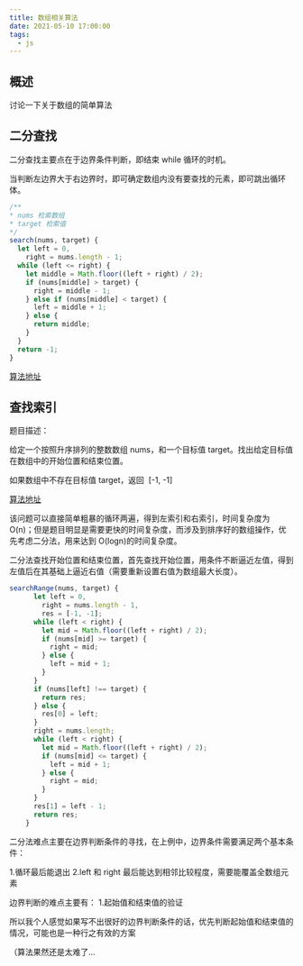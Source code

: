 ```yaml
---
title: 数组相关算法
date: 2021-05-10 17:00:00
tags:
  - js
---
```


## 概述

讨论一下关于数组的简单算法

## 二分查找

二分查找主要点在于边界条件判断，即结束 while 循环的时机。

当判断左边界大于右边界时，即可确定数组内没有要查找的元素，即可跳出循环体。

```js
/**
* nums 检索数组
* target 检索值
*/
search(nums, target) {
  let left = 0,
    right = nums.length - 1;
  while (left <= right) {
    let middle = Math.floor((left + right) / 2);
    if (nums[middle] > target) {
      right = middle - 1;
    } else if (nums[middle] < target) {
      left = middle + 1;
    } else {
      return middle;
    }
  }
  return -1;
}
```

[算法地址](https://leetcode-cn.com/problems/binary-search/)

## 查找索引

题目描述：

给定一个按照升序排列的整数数组 nums，和一个目标值 target。找出给定目标值在数组中的开始位置和结束位置。

如果数组中不存在目标值 target，返回  [-1, -1]

[算法地址](https://leetcode-cn.com/problems/find-first-and-last-position-of-element-in-sorted-array/)

该问题可以直接简单粗暴的循环两遍，得到左索引和右索引，时间复杂度为 O(n)；但是题目明显是需要更快的时间复杂度，而涉及到排序好的数组操作，优先考虑二分法，用来达到 O(logn)的时间复杂度。

二分法查找开始位置和结束位置，首先查找开始位置，用条件不断逼近左值，得到左值后在其基础上逼近右值（需要重新设置右值为数组最大长度）。

```js
searchRange(nums, target) {
      let left = 0,
        right = nums.length - 1,
        res = [-1, -1];
      while (left < right) {
        let mid = Math.floor((left + right) / 2);
        if (nums[mid] >= target) {
          right = mid;
        } else {
          left = mid + 1;
        }
      }
      if (nums[left] !== target) {
        return res;
      } else {
        res[0] = left;
      }
      right = nums.length;
      while (left < right) {
        let mid = Math.floor((left + right) / 2);
        if (nums[mid] <= target) {
          left = mid + 1;
        } else {
          right = mid;
        }
      }
      res[1] = left - 1;
      return res;
    }
```

二分法难点主要在边界判断条件的寻找，在上例中，边界条件需要满足两个基本条件：

1.循环最后能退出
2.left 和 right 最后能达到相邻比较程度，需要能覆盖全数组元素

边界判断的难点主要有： 1.起始值和结束值的验证

所以我个人感觉如果写不出很好的边界判断条件的话，优先判断起始值和结束值的情况，可能也是一种行之有效的方案

（算法果然还是太难了...
